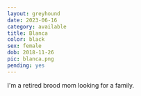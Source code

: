 ```yaml
---
layout: greyhound
date: 2023-06-16
category: available
title: Blanca
color: black
sex: female
dob: 2018-11-26
pic: blanca.png
pending: yes
---
```

I'm a retired brood mom looking for a family. 
